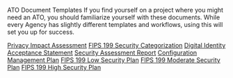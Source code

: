 ATO Document Templates
If you find yourself on a project where you might need an ATO, you should familiarize yourself with these documents. While every Agency has slightly different templates and workflows, using this will set you up for success.

[Privacy Impact Assessment]()
[FIPS 199 Security Categorization]()
[Digital Identity Acceptance Statement]()
[Security Assessment Report]()
[Configuration Management Plan]()
[FIPS 199 Low Security Plan]()
[FIPS 199 Moderate Security Plan]()
[FIPS 199 High Security Plan]()